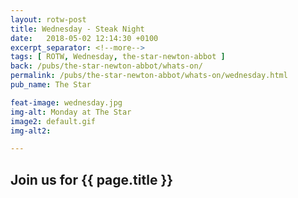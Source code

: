 ```yaml
---
layout: rotw-post
title: Wednesday - Steak Night
date:   2018-05-02 12:14:30 +0100
excerpt_separator: <!--more-->
tags: [ ROTW, Wednesday, the-star-newton-abbot ]
back: /pubs/the-star-newton-abbot/whats-on/
permalink: /pubs/the-star-newton-abbot/whats-on/wednesday.html
pub_name: The Star

feat-image: wednesday.jpg
img-alt: Monday at The Star
image2: default.gif
img-alt2:

---
```


<h2>Join us for {{ page.title }}</h2>



